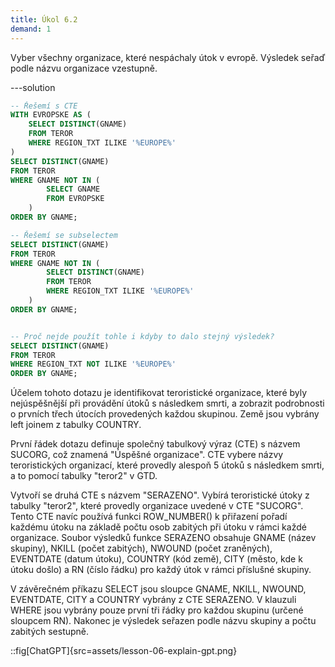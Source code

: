 ```yaml
---
title: Úkol 6.2
demand: 1
---
```


Vyber všechny organizace, které nespáchaly útok v evropě. Výsledek seřaď podle názvu organizace vzestupně.

---solution

```sql
-- Řešemí s CTE
WITH EVROPSKE AS (
    SELECT DISTINCT(GNAME)
    FROM TEROR
    WHERE REGION_TXT ILIKE '%EUROPE%'
)
SELECT DISTINCT(GNAME)
FROM TEROR
WHERE GNAME NOT IN (
        SELECT GNAME
        FROM EVROPSKE
    )
ORDER BY GNAME;

-- Řešemí se subselectem
SELECT DISTINCT(GNAME)
FROM TEROR
WHERE GNAME NOT IN (
        SELECT DISTINCT(GNAME)
        FROM TEROR
        WHERE REGION_TXT ILIKE '%EUROPE%'
    )
ORDER BY GNAME;


-- Proč nejde použít tohle i kdyby to dalo stejný výsledek?
SELECT DISTINCT(GNAME)
FROM TEROR
WHERE REGION_TXT NOT ILIKE '%EUROPE%'
ORDER BY GNAME;
```

Účelem tohoto dotazu je identifikovat teroristické organizace, které byly nejúspěšnější při provádění útoků s následkem smrti, a zobrazit podrobnosti o prvních třech útocích provedených každou skupinou. Země jsou vybrány left joinem z tabulky COUNTRY.

První řádek dotazu definuje společný tabulkový výraz (CTE) s názvem SUCORG, což znamená "Úspěšné organizace". CTE vybere názvy teroristických organizací, které provedly alespoň 5 útoků s následkem smrti, a to pomocí tabulky "teror2" v GTD.

Vytvoří se druhá CTE s názvem "SERAZENO". Vybírá teroristické útoky z tabulky "teror2", které provedly organizace uvedené v CTE "SUCORG". Tento CTE navíc používá funkci ROW_NUMBER() k přiřazení pořadí každému útoku na základě počtu osob zabitých při útoku v rámci každé organizace. Soubor výsledků funkce SERAZENO obsahuje GNAME (název skupiny), NKILL (počet zabitých), NWOUND (počet zraněných), EVENTDATE (datum útoku), COUNTRY (kód země), CITY (město, kde k útoku došlo) a RN (číslo řádku) pro každý útok v rámci příslušné skupiny.

V závěrečném příkazu SELECT jsou sloupce GNAME, NKILL, NWOUND, EVENTDATE, CITY a COUNTRY vybrány z CTE SERAZENO. V klauzuli WHERE jsou vybrány pouze první tři řádky pro každou skupinu (určené sloupcem RN). Nakonec je výsledek seřazen podle názvu skupiny a počtu zabitých sestupně.

::fig[ChatGPT]{src=assets/lesson-06-explain-gpt.png}
